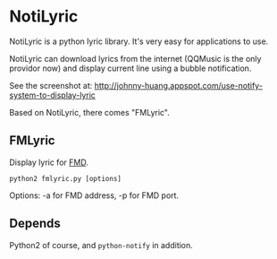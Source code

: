 # NotiLyric

NotiLyric is a python lyric library. It's very easy for applications to use.

NotiLyric can download lyrics from the internet (QQMusic is the only providor now) and display current line using a bubble notification.

See the screenshot at: http://johnny-huang.appspot.com/use-notify-system-to-display-lyric

Based on NotiLyric, there comes "FMLyric".

## FMLyric

Display lyric for [FMD](https://github.com/hzqtc/fmd).

	python2 fmlyric.py [options]

Options: -a for FMD address, -p for FMD port.

## Depends

Python2 of course, and `python-notify` in addition.


